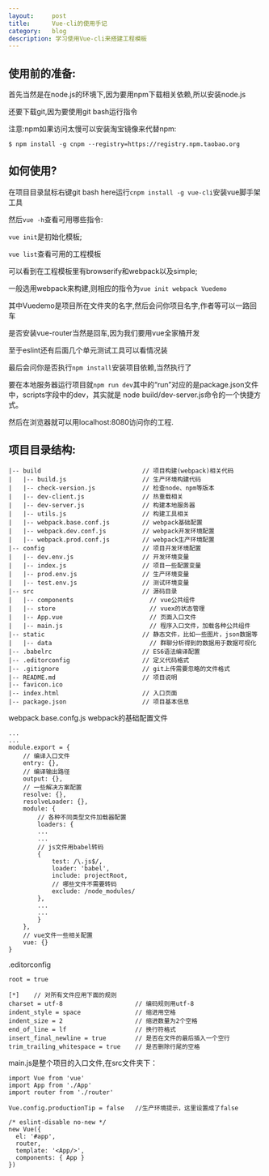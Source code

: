 ```yaml
---
layout:     post
title:      Vue-cli的使用手记
category:   blog
description: 学习使用Vue-cli来搭建工程模板
---
```

<h2>使用前的准备:</h2>

首先当然是在node.js的环境下,因为要用npm下载相关依赖,所以安装node.js

还要下载git,因为要使用git bash运行指令

注意:npm如果访问太慢可以安装淘宝镜像来代替npm:
```
$ npm install -g cnpm --registry=https://registry.npm.taobao.org
```

<h2>如何使用?</h2>

在项目目录鼠标右键git bash here运行`cnpm install -g vue-cli`安装vue脚手架工具

然后`vue -h`查看可用哪些指令:

`vue init`是初始化模板;

`vue list`查看可用的工程模板

可以看到在工程模板里有browserify和webpack以及simple;

一般选用webpack来构建,则相应的指令为`vue init webpack Vuedemo`

其中Vuedemo是项目所在文件夹的名字,然后会问你项目名字,作者等可以一路回车

是否安装vue-router当然是回车,因为我们要用vue全家桶开发

至于eslint还有后面几个单元测试工具可以看情况装

最后会问你是否执行`npm install`安装项目依赖,当然执行了

要在本地服务器运行项目就`npm run dev`其中的“run”对应的是package.json文件中，scripts字段中的dev，其实就是 node build/dev-server.js命令的一个快捷方式。

然后在浏览器就可以用localhost:8080访问你的工程.

<h2>项目目录结构:</h2>

```
|-- build                            // 项目构建(webpack)相关代码
|   |-- build.js                     // 生产环境构建代码
|   |-- check-version.js             // 检查node、npm等版本
|   |-- dev-client.js                // 热重载相关
|   |-- dev-server.js                // 构建本地服务器
|   |-- utils.js                     // 构建工具相关
|   |-- webpack.base.conf.js         // webpack基础配置
|   |-- webpack.dev.conf.js          // webpack开发环境配置
|   |-- webpack.prod.conf.js         // webpack生产环境配置
|-- config                           // 项目开发环境配置
|   |-- dev.env.js                   // 开发环境变量
|   |-- index.js                     // 项目一些配置变量
|   |-- prod.env.js                  // 生产环境变量
|   |-- test.env.js                  // 测试环境变量
|-- src                              // 源码目录
|   |-- components                     // vue公共组件
|   |-- store                          // vuex的状态管理
|   |-- App.vue                        // 页面入口文件
|   |-- main.js                        // 程序入口文件，加载各种公共组件
|-- static                           // 静态文件，比如一些图片，json数据等
|   |-- data                           // 群聊分析得到的数据用于数据可视化
|-- .babelrc                         // ES6语法编译配置
|-- .editorconfig                    // 定义代码格式
|-- .gitignore                       // git上传需要忽略的文件格式
|-- README.md                        // 项目说明
|-- favicon.ico 
|-- index.html                       // 入口页面
|-- package.json                     // 项目基本信息
```

webpack.base.confg.js   webpack的基础配置文件
```
...
...
module.export = {
    // 编译入口文件
    entry: {},
    // 编译输出路径
    output: {},
    // 一些解决方案配置
    resolve: {},
    resolveLoader: {},
    module: {
        // 各种不同类型文件加载器配置
        loaders: {
        ...
        ...
        // js文件用babel转码
        {
            test: /\.js$/,
            loader: 'babel',
            include: projectRoot,
            // 哪些文件不需要转码
            exclude: /node_modules/
        },
        ...
        ...
        }
    },
    // vue文件一些相关配置
    vue: {}
}
```

.editorconfig
```
root = true

[*]    // 对所有文件应用下面的规则
charset = utf-8                    // 编码规则用utf-8
indent_style = space               // 缩进用空格
indent_size = 2                    // 缩进数量为2个空格
end_of_line = lf                   // 换行符格式
insert_final_newline = true        // 是否在文件的最后插入一个空行
trim_trailing_whitespace = true    // 是否删除行尾的空格
```
main.js是整个项目的入口文件,在src文件夹下：
```
import Vue from 'vue'      
import App from './App'
import router from './router'

Vue.config.productionTip = false   //生产环境提示，这里设置成了false

/* eslint-disable no-new */
new Vue({
  el: '#app',
  router,
  template: '<App/>',
  components: { App }
})
```
